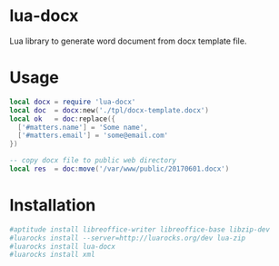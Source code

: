 # lua-docx
Lua library to generate word document from docx template file.


# Usage

```lua
local docx = require 'lua-docx'
local doc  = docx:new('./tpl/docx-template.docx')
local ok   = doc:replace({ 
  ['#matters.name'] = 'Some name',
  ['#matters.email'] = 'some@email.com'
})

-- copy docx file to public web directory
local res  = doc:move('/var/www/public/20170601.docx')
```

# Installation


```bash
#aptitude install libreoffice-writer libreoffice-base libzip-dev
#luarocks install --server=http://luarocks.org/dev lua-zip
#luarocks install lua-docx
#luarocks install xml
```
